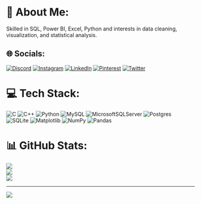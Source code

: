 # 💫 About Me:
Skilled in SQL, Power BI, Excel, Python and interests in data cleaning, visualization, and statistical analysis.


## 🌐 Socials:
[![Discord](https://img.shields.io/badge/Discord-%237289DA.svg?logo=discord&logoColor=white)](https://discord.gg/ohkshitijjj) [![Instagram](https://img.shields.io/badge/Instagram-%23E4405F.svg?logo=Instagram&logoColor=white)](https://instagram.com/ohkshitijjj) [![LinkedIn](https://img.shields.io/badge/LinkedIn-%230077B5.svg?logo=linkedin&logoColor=white)](https://linkedin.com/in/kshitij-rastogi) [![Pinterest](https://img.shields.io/badge/Pinterest-%23E60023.svg?logo=Pinterest&logoColor=white)](https://pinterest.com/ohkshitijjj) [![Twitter](https://img.shields.io/badge/Twitter-%231DA1F2.svg?logo=Twitter&logoColor=white)](https://twitter.com/ohkshitijjj) 

# 💻 Tech Stack:
![C](https://img.shields.io/badge/c-%2300599C.svg?style=flat&logo=c&logoColor=white) ![C++](https://img.shields.io/badge/c++-%2300599C.svg?style=flat&logo=c%2B%2B&logoColor=white) ![Python](https://img.shields.io/badge/python-3670A0?style=flat&logo=python&logoColor=ffdd54) ![MySQL](https://img.shields.io/badge/mysql-%2300000f.svg?style=flat&logo=mysql&logoColor=white) ![MicrosoftSQLServer](https://img.shields.io/badge/Microsoft%20SQL%20Server-CC2927?style=flat&logo=microsoft%20sql%20server&logoColor=white) ![Postgres](https://img.shields.io/badge/postgres-%23316192.svg?style=flat&logo=postgresql&logoColor=white) ![SQLite](https://img.shields.io/badge/sqlite-%2307405e.svg?style=flat&logo=sqlite&logoColor=white) ![Matplotlib](https://img.shields.io/badge/Matplotlib-%23ffffff.svg?style=flat&logo=Matplotlib&logoColor=black) ![NumPy](https://img.shields.io/badge/numpy-%23013243.svg?style=flat&logo=numpy&logoColor=white) ![Pandas](https://img.shields.io/badge/pandas-%23150458.svg?style=flat&logo=pandas&logoColor=white)
# 📊 GitHub Stats:
![](https://github-readme-stats.vercel.app/api?username=kshitijrastogi16&theme=dark&hide_border=false&include_all_commits=false&count_private=false)<br/>
![](https://github-readme-streak-stats.herokuapp.com/?user=kshitijrastogi16&theme=dark&hide_border=false)<br/>
![](https://github-readme-stats.vercel.app/api/top-langs/?username=kshitijrastogi16&theme=dark&hide_border=false&include_all_commits=false&count_private=false&layout=compact)

---
[![](https://visitcount.itsvg.in/api?id=kshitijrastogi16&icon=5&color=0)](https://visitcount.itsvg.in)

<!-- Proudly created with GPRM ( https://gprm.itsvg.in ) -->
